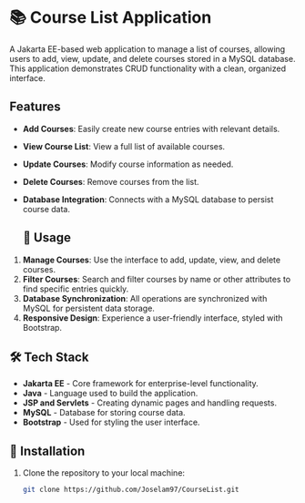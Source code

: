 # 📚 Course List Application

A Jakarta EE-based web application to manage a list of courses, allowing users to add, view, update, and delete courses stored in a MySQL database. This application demonstrates CRUD functionality with a clean, organized interface.

## Features
- **Add Courses**: Easily create new course entries with relevant details.
- **View Course List**: View a full list of available courses.
- **Update Courses**: Modify course information as needed.
- **Delete Courses**: Remove courses from the list.
- **Database Integration**: Connects with a MySQL database to persist course data.

  ## 📖 Usage
1. **Manage Courses**: Use the interface to add, update, view, and delete courses.
2. **Filter Courses**: Search and filter courses by name or other attributes to find specific entries quickly.
3. **Database Synchronization**: All operations are synchronized with MySQL for persistent data storage.
4. **Responsive Design**: Experience a user-friendly interface, styled with Bootstrap.


## 🛠️ Tech Stack
- **Jakarta EE** - Core framework for enterprise-level functionality.
- **Java** - Language used to build the application.
- **JSP and Servlets** - Creating dynamic pages and handling requests.
- **MySQL** - Database for storing course data.
- **Bootstrap** - Used for styling the user interface.

## 🚀 Installation
1. Clone the repository to your local machine:
   ```bash
   git clone https://github.com/Joselam97/CourseList.git
